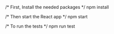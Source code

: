 /* First, Install the needed packages */
npm install

/* Then start the React app */
npm start

/* To run the tests */
npm run test